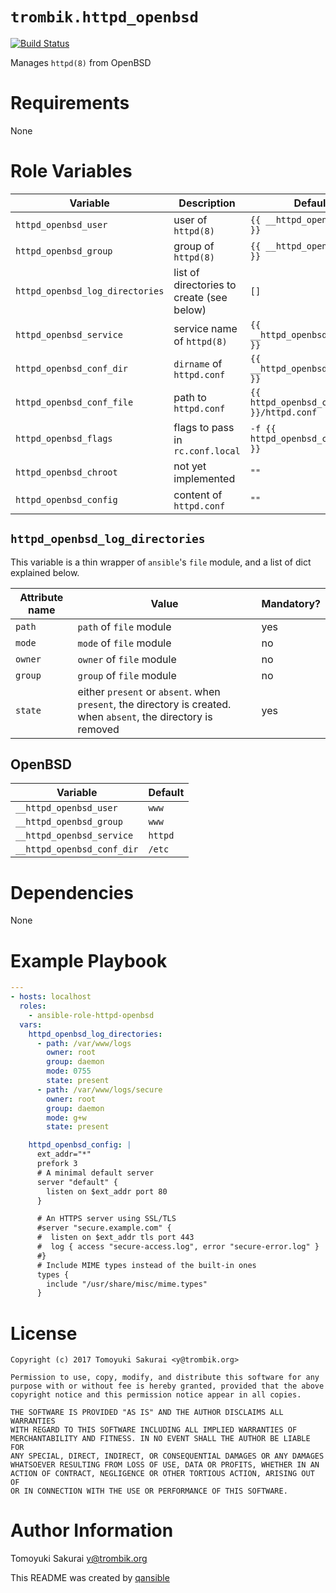 # `trombik.httpd_openbsd`

[![Build Status](https://travis-ci.org/trombik/ansible-role-httpd-openbsd.svg?branch=master)](https://travis-ci.org/trombik/ansible-role-httpd-openbsd)

Manages `httpd(8)` from OpenBSD

# Requirements

None

# Role Variables

| Variable | Description | Default |
|----------|-------------|---------|
| `httpd_openbsd_user` | user of `httpd(8)` | `{{ __httpd_openbsd_user }}` |
| `httpd_openbsd_group` | group of `httpd(8)` | `{{ __httpd_openbsd_group }}` |
| `httpd_openbsd_log_directories` | list of directories to create (see below) | `[]` |
| `httpd_openbsd_service` | service name of `httpd(8)` | `{{ __httpd_openbsd_service }}` |
| `httpd_openbsd_conf_dir` | `dirname` of `httpd.conf` | `{{ __httpd_openbsd_conf_dir }}` |
| `httpd_openbsd_conf_file` | path to `httpd.conf` | `{{ httpd_openbsd_conf_dir }}/httpd.conf` |
| `httpd_openbsd_flags` | flags to pass in `rc.conf.local` | `-f {{ httpd_openbsd_conf_file }}` |
| `httpd_openbsd_chroot` | not yet implemented | `""` |
| `httpd_openbsd_config` | content of `httpd.conf` | `""` |

## `httpd_openbsd_log_directories`

This variable is a thin wrapper of `ansible`'s `file` module, and a list of
dict explained below.

| Attribute name | Value | Mandatory? |
|----------------|-------|------------|
| `path` | `path` of `file` module | yes |
| `mode` | `mode` of `file` module | no |
| `owner` | `owner` of `file` module | no |
| `group` | `group` of `file` module | no |
| `state` | either `present` or `absent`. when `present`, the directory is created. when `absent`, the directory is removed | yes |

## OpenBSD

| Variable | Default |
|----------|---------|
| `__httpd_openbsd_user` | `www` |
| `__httpd_openbsd_group` | `www` |
| `__httpd_openbsd_service` | `httpd` |
| `__httpd_openbsd_conf_dir` | `/etc` |

# Dependencies

None

# Example Playbook

```yaml
---
- hosts: localhost
  roles:
    - ansible-role-httpd-openbsd
  vars:
    httpd_openbsd_log_directories:
      - path: /var/www/logs
        owner: root
        group: daemon
        mode: 0755
        state: present
      - path: /var/www/logs/secure
        owner: root
        group: daemon
        mode: g+w
        state: present

    httpd_openbsd_config: |
      ext_addr="*"
      prefork 3
      # A minimal default server
      server "default" {
        listen on $ext_addr port 80
      }

      # An HTTPS server using SSL/TLS
      #server "secure.example.com" {
      #  listen on $ext_addr tls port 443
      #  log { access "secure-access.log", error "secure-error.log" }
      #}
      # Include MIME types instead of the built-in ones
      types {
        include "/usr/share/misc/mime.types"
      }
```

# License

```
Copyright (c) 2017 Tomoyuki Sakurai <y@trombik.org>

Permission to use, copy, modify, and distribute this software for any
purpose with or without fee is hereby granted, provided that the above
copyright notice and this permission notice appear in all copies.

THE SOFTWARE IS PROVIDED "AS IS" AND THE AUTHOR DISCLAIMS ALL WARRANTIES
WITH REGARD TO THIS SOFTWARE INCLUDING ALL IMPLIED WARRANTIES OF
MERCHANTABILITY AND FITNESS. IN NO EVENT SHALL THE AUTHOR BE LIABLE FOR
ANY SPECIAL, DIRECT, INDIRECT, OR CONSEQUENTIAL DAMAGES OR ANY DAMAGES
WHATSOEVER RESULTING FROM LOSS OF USE, DATA OR PROFITS, WHETHER IN AN
ACTION OF CONTRACT, NEGLIGENCE OR OTHER TORTIOUS ACTION, ARISING OUT OF
OR IN CONNECTION WITH THE USE OR PERFORMANCE OF THIS SOFTWARE.
```

# Author Information

Tomoyuki Sakurai <y@trombik.org>

This README was created by [qansible](https://github.com/trombik/qansible)
